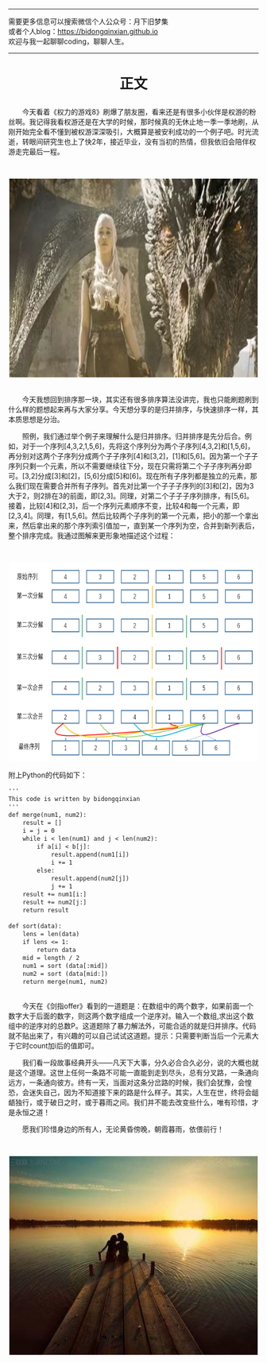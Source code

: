 ***
需要更多信息可以搜索微信个人公众号：月下旧梦集 <br/>
或者个人blog：https://bidongqinxian.github.io <br/>
欢迎与我一起聊聊coding，聊聊人生。
***

# <p align="center">正文</p>

&emsp;&emsp;今天看着《权力的游戏8》刷爆了朋友圈，看来还是有很多小伙伴是权游的粉丝啊。我记得我看权游还是在大学的时候，那时候真的无休止地一季一季地刷，从刚开始完全看不懂到被权游深深吸引，大概算是被安利成功的一个例子吧。时光流逝，转眼间研究生也上了快2年，接近毕业，没有当初的热情，但我依旧会陪伴权游走完最后一程。

&nbsp;<div align=center><img width = '500' height ='400' src =../../img/algorithm/session5/quanyou.jpg/></div>

<br/>&emsp;&emsp;今天我想回到排序那一块，其实还有很多排序算法没讲完，我也只能刷题刷到什么样的题想起来再与大家分享。今天想分享的是归并排序，与快速排序一样，其本质思想是分治。

&emsp;&emsp;照例，我们通过举个例子来理解什么是归并排序。归并排序是先分后合。例如，对于一个序列[4,3,2,1,5,6]，先将这个序列分为两个子序列[4,3,2]和[1,5,6]，再分别对这两个子序列分成两个子子序列[4]和[3,2]，[1]和[5,6]。因为第一个子子序列只剩一个元素，所以不需要继续往下分，现在只需将第二个子子序列再分即可。[3,2]分成[3]和[2]，[5,6]分成[5]和[6]。现在所有子序列都是独立的元素，那么我们现在需要合并所有子序列。首先对比第一个子子子序列的[3]和[2]，因为3大于2，则2排在3的前面，即[2,3]。同理，对第二个子子子序列排序，有[5,6]。接着，比较[4]和[2,3]，后一个序列元素顺序不变，比较4和每一个元素，即[2,3,4]。同理，有[1,5,6]。然后比较两个子序列的第一个元素，把小的那一个拿出来，然后拿出来的那个序列索引值加一，直到某一个序列为空，合并到新列表后，整个排序完成。我通过图解来更形象地描述这个过程：

&nbsp;<div align=center><img width = '500' height ='400' src =../../img/algorithm/session5/guibing.png/></div>

附上Python的代码如下：

```
'''
This code is written by bidongqinxian
'''
def merge(num1, num2):
    result = []
    i = j = 0
    while i < len(num1) and j < len(num2):
        if a[i] < b[j]:
            result.append(num1[i])
            i += 1
        else:
            result.append(num2[j])
            j += 1
    result += num1[i:]
    result += num2[j:]
    return result
 
def sort(data):
    lens = len(data)
    if lens <= 1:
        return data
    mid = length / 2
    num1 = sort (data[:mid])
    num2 = sort (data[mid:])
    return merge(num1, num2)
```
<br/>&emsp;&emsp;今天在《剑指offer》看到的一道题是：在数组中的两个数字，如果前面一个数字大于后面的数字，则这两个数字组成一个逆序对。输入一个数组,求出这个数组中的逆序对的总数P。这道题除了暴力解法外，可能合适的就是归并排序。代码就不贴出来了，有兴趣的可以自己试试这道题。提示：只需要判断当后一个元素大于它时count加i后的值即可。

&emsp;&emsp;我们看一段故事经典开头——凡天下大事，分久必合合久必分，说的大概也就是这个道理。这世上任何一条路不可能一直能到走到尽头，总有分叉路，一条通向远方，一条通向彼方。终有一天，当面对这条分岔路的时候，我们会犹豫，会惶恐，会迷失自己，因为不知道接下来的路是什么样子。其实，人生在世，终将会龃龉独行，或于破日之时，或于暮雨之间。我们并不能去改变些什么，唯有珍惜，才是永恒之道！

&emsp;&emsp;愿我们珍惜身边的所有人，无论黄昏傍晚，朝霞暮雨，依偎前行！

&nbsp;<div align=center><img width = '500' height ='400' src =../../img/algorithm/session5/yiwei.jpg/></div>